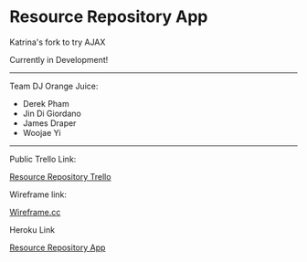 # Resource Repository App


Katrina's fork to try AJAX

Currently in Development!

______________________________________

Team DJ Orange Juice:
* Derek Pham
* Jin Di Giordano
* James Draper
* Woojae Yi

______________________________________

Public Trello Link:

[Resource Repository Trello](https://trello.com/b/tH6f2WTE/road-to-mvp)


Wireframe link:

[Wireframe.cc](https://wireframe.cc/P4FsLK)

Heroku Link

[Resource Repository App](https://resource-repository-app.herokuapp.com/)
